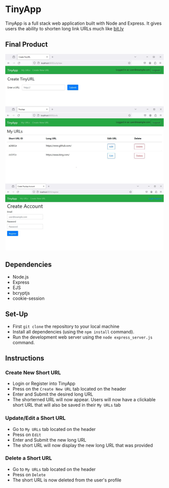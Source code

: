 # TinyApp

TinyApp is a full stack web application built with Node and Express. It gives users the ability to shorten long link URLs much like [bit.ly](https://bitly.com/) 

## Final Product
!["Create Tiny URL"](https://github.com/rlitoncs/tinyapp/blob/main/docs/create-tinyURL-page.png?raw=true)
!["TinyApp My URLs Page"](https://github.com/rlitoncs/tinyapp/blob/main/docs/urls-page.png?raw=true)
!["Register Account"](https://github.com/rlitoncs/tinyapp/blob/main/docs/register-page.png?raw=true)

## Dependencies

- Node.js
- Express
- EJS
- bcryptjs
- cookie-session

## Set-Up
- First `git clone` the repository to your local machine
- Install all dependencies (using the `npm install` command).
- Run the development web server using the `node express_server.js` command.

## Instructions
### Create New Short URL
- Login or Register into TinyApp
- Press on the `Create New URL` tab located on the header
- Enter and Submit the desired long URL
- The shorterned URL will now appear. Users will now have a clickable short URL that will also be saved in their `My URLs` tab

### Update/Edit a Short URL
- Go to `My URLs` tab located on the header
- Press on `Edit`
- Enter and Submit the new long URL
- The short URL will now display the new long URL that was provided

### Delete a Short URL
- Go to `My URLs` tab located on the header
- Press on `Delete`
- The short URL is now deleted from the user's profile 
